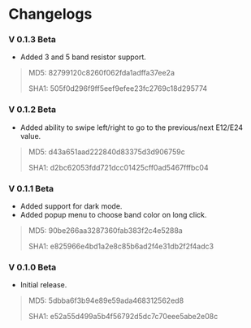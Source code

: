 # Changelogs

### V 0.1.3 Beta
- Added 3 and 5 band resistor support.

>MD5: 82799120c8260f062fda1adffa37ee2a
>
>SHA1: 505f0d296f9ff5eef9efee23fc2769c18d295774


### V 0.1.2 Beta
- Added ability to swipe left/right to go to the previous/next E12/E24 value.

>MD5: d43a651aad222840d83375d3d906759c
>
>SHA1: d2bc62053fdd721dcc01425cff0ad5467fffbc04


### V 0.1.1 Beta
- Added support for dark mode.
- Added popup menu to choose band color on long click.

>MD5: 90be266aa3287360fab383f2c4e5288a
>
>SHA1: e825966e4bd1a2e8c85b6ad2f4e31db2f2f4adc3


### V 0.1.0 Beta
- Initial release.

>MD5: 5dbba6f3b94e89e59ada468312562ed8
>
>SHA1: e52a55d499a5b4f56792d5dc7c70eee5abe2e08c
